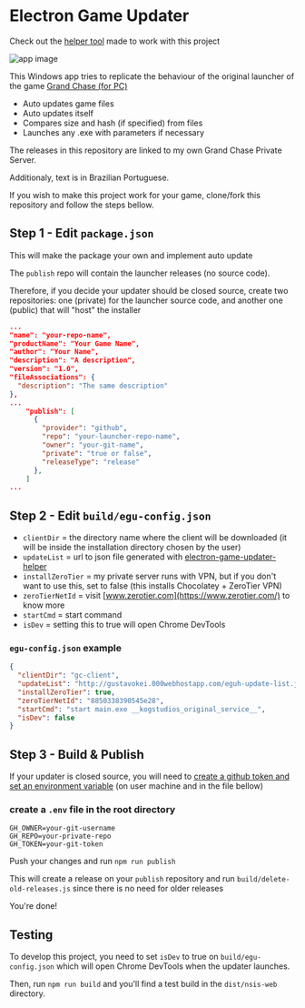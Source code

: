# Electron Game Updater

Check out the [helper tool](https://github.com/gustavokei/electron-game-updater-helper) made to work with this project

![app image](https://i.imgur.com/8PDZc3N.gif)

This Windows app tries to replicate the behaviour of the original launcher of the game [Grand Chase (for PC)](https://grandchase.fandom.com/wiki/Grand_Chase)

* Auto updates game files
* Auto updates itself
* Compares size and hash (if specified) from files
* Launches any .exe with parameters if necessary

The releases in this repository are linked to my own Grand Chase Private Server.

Additionaly, text is in Brazilian Portuguese.

If you wish to make this project work for your game, clone/fork this repository and follow the steps bellow.

## Step 1 - Edit `package.json`

This will make the package your own and implement auto update

The `publish` repo will contain the launcher releases (no source code).

Therefore, if you decide your updater should be closed source, create two repositories: one (private) for the launcher source code, and another one (public) that will "host" the installer

```json
...
"name": "your-repo-name",
"productName": "Your Game Name",
"author": "Your Name",
"description": "A description",
"version": "1.0",
"fileAssociations": {
  "description": "The same description"
},
...
    "publish": [
      {
        "provider": "github",
        "repo": "your-launcher-repo-name",
        "owner": "your-git-name",
        "private": "true or false",
        "releaseType": "release"
      },
    ]
...
```

## Step 2 - Edit `build/egu-config.json`

* `clientDir` = the directory name where the client will be downloaded (it will be inside the installation directory chosen by the user)
* `updateList` = url to json file generated with [electron-game-updater-helper](https://github.com/gustavokei/electron-game-updater-helper)
* `installZeroTier` = my private server runs with VPN, but if you don't want to use this, set to false (this installs Chocolatey + ZeroTier VPN)
* `zeroTierNetId` = visit [www.zerotier.com](https://www.zerotier.com/) to know more
* `startCmd` = start command
* `isDev` = setting this to true will open Chrome DevTools

### `egu-config.json` example

```json
{
  "clientDir": "gc-client",
  "updateList": "http://gustavokei.000webhostapp.com/eguh-update-list.json",
  "installZeroTier": true,
  "zeroTierNetId": "8850338390545e28",
  "startCmd": "start main.exe __kogstudios_original_service__",
  "isDev": false
}
```

## Step 3 - Build & Publish

If your updater is closed source, you will need to [create a github token and set an environment variable](https://www.electron.build/auto-update#private-github-update-repo) (on user machine and in the file bellow)

### create a `.env` file in the root directory

```dosini
GH_OWNER=your-git-username
GH_REPO=your-private-repo
GH_TOKEN=your-git-token
```

Push your changes and run `npm run publish`

This will create a release on your `publish` repository and run `build/delete-old-releases.js` since there is no need for older releases

You're done!

## Testing

To develop this project, you need to set `isDev` to true on `build/egu-config.json` which will open Chrome DevTools when the updater launches.

Then, run `npm run build` and you'll find a test build in the `dist/nsis-web` directory.

